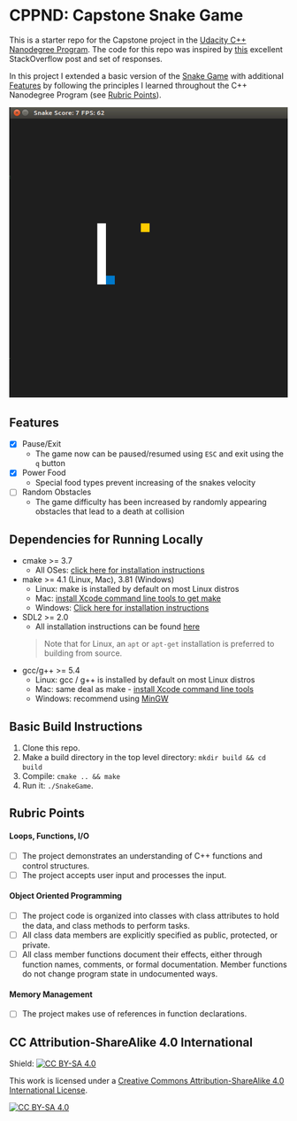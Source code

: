 # CPPND: Capstone Snake Game

This is a starter repo for the Capstone project in the [Udacity C++ Nanodegree Program](https://www.udacity.com/course/c-plus-plus-nanodegree--nd213). The code for this repo was inspired by [this](https://codereview.stackexchange.com/questions/212296/snake-game-in-c-with-sdl) excellent StackOverflow post and set of responses.

In this project I extended a basic version of the [Snake Game](https://github.com/udacity/CppND-Capstone-Snake-Game) with additional [Features](#features) by following the principles I learned throughout the C++ Nanodegree Program (see [Rubric Points](#rubric-points)).

<img src="snake_game.gif"/>

## Features
- [x] Pause/Exit
   - The game now can be paused/resumed using `ESC` and exit using the `q` button  
- [x] Power Food
   - Special food types prevent increasing of the snakes velocity
- [ ] Random Obstacles
   - The game difficulty has been increased by randomly appearing obstacles that lead to a death at collision

## Dependencies for Running Locally
* cmake >= 3.7
  * All OSes: [click here for installation instructions](https://cmake.org/install/)
* make >= 4.1 (Linux, Mac), 3.81 (Windows)
  * Linux: make is installed by default on most Linux distros
  * Mac: [install Xcode command line tools to get make](https://developer.apple.com/xcode/features/)
  * Windows: [Click here for installation instructions](http://gnuwin32.sourceforge.net/packages/make.htm)
* SDL2 >= 2.0
  * All installation instructions can be found [here](https://wiki.libsdl.org/Installation)
  >Note that for Linux, an `apt` or `apt-get` installation is preferred to building from source. 
* gcc/g++ >= 5.4
  * Linux: gcc / g++ is installed by default on most Linux distros
  * Mac: same deal as make - [install Xcode command line tools](https://developer.apple.com/xcode/features/)
  * Windows: recommend using [MinGW](http://www.mingw.org/)

## Basic Build Instructions

1. Clone this repo.
2. Make a build directory in the top level directory: `mkdir build && cd build`
3. Compile: `cmake .. && make`
4. Run it: `./SnakeGame`.

## Rubric Points

#### Loops, Functions, I/O
- [ ] The project demonstrates an understanding of C++ functions and control structures.
- [ ] The project accepts user input and processes the input.

#### Object Oriented Programming
- [ ] The project code is organized into classes with class attributes to hold the data, and class methods to perform tasks.
- [ ] All class data members are explicitly specified as public, protected, or private.
- [ ] All class member functions document their effects, either through function names, comments, or formal documentation. Member functions do not change program state in undocumented ways.

#### Memory Management
- [ ] The project makes use of references in function declarations.

## CC Attribution-ShareAlike 4.0 International


Shield: [![CC BY-SA 4.0][cc-by-sa-shield]][cc-by-sa]

This work is licensed under a
[Creative Commons Attribution-ShareAlike 4.0 International License][cc-by-sa].

[![CC BY-SA 4.0][cc-by-sa-image]][cc-by-sa]

[cc-by-sa]: http://creativecommons.org/licenses/by-sa/4.0/
[cc-by-sa-image]: https://licensebuttons.net/l/by-sa/4.0/88x31.png
[cc-by-sa-shield]: https://img.shields.io/badge/License-CC%20BY--SA%204.0-lightgrey.svg
